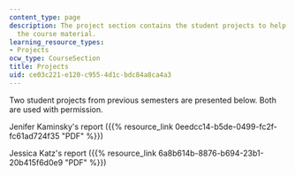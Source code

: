 ```yaml
---
content_type: page
description: The project section contains the student projects to help in understanding
  the course material.
learning_resource_types:
- Projects
ocw_type: CourseSection
title: Projects
uid: ce03c221-e120-c955-4d1c-bdc84a8ca4a3
---
```


Two student projects from previous semesters are presented below. Both are used with permission.

Jenifer Kaminsky's report ({{% resource_link 0eedcc14-b5de-0499-fc2f-fc61ad724f35 "PDF" %}})

Jessica Katz's report ({{% resource_link 6a8b614b-8876-b694-23b1-20b415f6d0e9 "PDF" %}})